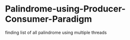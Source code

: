 # Palindrome-using-Producer-Consumer-Paradigm
finding list of all palindrome using multiple threads
